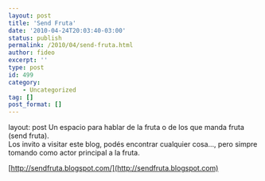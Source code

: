 ```yaml
---
layout: post
title: 'Send Fruta'
date: '2010-04-24T20:03:40-03:00'
status: publish
permalink: /2010/04/send-fruta.html
author: fideo
excerpt: ''
type: post
id: 499
category:
    - Uncategorized
tag: []
post_format: []
---
```

layout: post
Un espacio para hablar de la fruta o de los que manda fruta (send fruta).  
Los invito a visitar este blog, podés encontrar cualquier cosa…, pero simpre tomando como actor principal a la fruta.

[http://sendfruta.blogspot.com/](http://sendfruta.blogspot.com)
